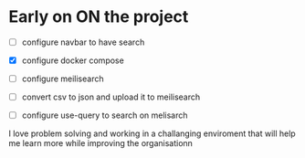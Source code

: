 # Early on ON the project

- [ ] configure navbar to have search
- [x] configure docker compose
- [ ] configure meilisearch
- [ ] convert csv to json and upload it to meilisearch
- [ ] configure use-query to search on melisarch 


I love problem solving and working in a challanging enviroment that will help me learn more while improving the organisationn


